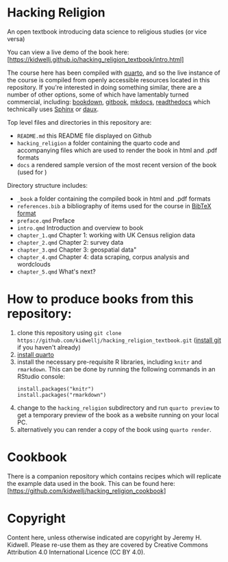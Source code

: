 # Hacking Religion

An open textbook introducing data science to religious studies (or vice versa)

You can view a live demo of the book here: [https://kidwellj.github.io/hacking_religion_textbook/intro.html]

The course here has been compiled with [quarto](https://quarto.org/), and so the live instance of the course is compiled from openly accessible resources located in this repository. If you're interested in doing something similar, there are a number of other options, some of which have lamentably turned commercial, including:  [bookdown](https://github.com/rstudio/bookdown), [gitbook](https://docs.gitbook.com/), [mkdocs](https://www.mkdocs.org/), [readthedocs](https://readthedocs.org) which technically uses [Sphinx](http://www.sphinx-doc.org/en/master/) or [daux](https://daux.io/).

Top level files and directories in this repository are:
* `README.md` this README file displayed on Github
* `hacking_religion` a folder containing the quarto code and accompanying files which are used to render the book in html and .pdf formats
* `docs` a rendered sample version of the most recent version of the book (used for )


Directory structure includes:
* `_book` a folder containing the compiled book in html and .pdf formats
* `references.bib` a bibliography of items used for the course in [BibTeX format](http://www.bibtex.org/Format/)
* `preface.qmd` Preface
* `intro.qmd` Introduction and overview to book
* `chapter_1.qmd` Chapter 1: working with UK Census religion data
* `chapter_2.qmd` Chapter 2: survey data
* `chapter_3.qmd` Chapter 3: geospatial data"
* `chapter_4.qmd` Chapter 4: data scraping, corpus analysis and wordclouds
* `chapter_5.qmd` What's next?

# How to produce books from this repository:

1. clone this repository using `git clone https://github.com/kidwellj/hacking_religion_textbook.git` ([install git](https://git-scm.com/downloads) if you haven't already)
2. [install quarto](https://quarto.org/docs/get-started/)
3. install the necessary pre-requisite R libraries, including `knitr` and `rmarkdown`. This can be done by running the following commands in an RStudio console:
    ```{r}
    install.packages("knitr")
    install.packages("rmarkdown")
    ```
4. change to the `hacking_religion` subdirectory and run `quarto preview` to get a temporary preview of the book as a website running on your local PC.
5. alternatively you can render a copy of the book using `quarto render`.

# Cookbook

There is a companion repository which contains recipes which will replicate the example data used in the book. This can be found here: [https://github.com/kidwellj/hacking_religion_cookbook]

# Copyright

Content here, unless otherwise indicated are copyright by Jeremy H. Kidwell. Please re-use them as they are covered by Creative Commons Attribution 4.0 International Licence (CC BY 4.0).
